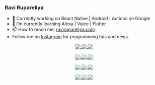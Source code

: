 ### Ravi Rupareliya

- 🔭 Currently working on React Native | Android | Actions on Google
- 🌱 I’m currently learning Alexa | Voice | Flutter
- 📫 How to reach me: [ravirupareliya.com](https://ravirupareliya.com)
- Follow me on [Instagram](https://www.instagram.com/ravi.rupareliya/) for programming tips and news.

<a href="https://www.instagram.com/ravi.rupareliya/" target="_blank">
<!-- insta-feed:START-->
<p align="center">
<img align="center" src=https://scontent-ort2-1.cdninstagram.com/v/t51.2885-15/e35/s150x150/241172230_146598524308348_2627229086716801357_n.jpg?_nc_ht=scontent-ort2-1.cdninstagram.com&_nc_cat=104&_nc_ohc=uAA8cJjYrZ0AX-LgFwC&edm=ABfd0MgBAAAA&ccb=7-4&oh=67d87df932aad06593408e669676e3f3&oe=6195B7CD&_nc_sid=7bff83 />
<img align="center" src=https://scontent-ort2-1.cdninstagram.com/v/t51.2885-15/e35/s150x150/122425343_1572645589603046_1626634953961554534_n.jpg?_nc_ht=scontent-ort2-1.cdninstagram.com&_nc_cat=102&_nc_ohc=sSr4mA_QKAIAX-0tzgb&edm=ABfd0MgBAAAA&ccb=7-4&oh=46c87ac637045ac748e625226acf3ba6&oe=6194B881&_nc_sid=7bff83 />
<img align="center" src=https://scontent-ort2-1.cdninstagram.com/v/t51.2885-15/e35/s150x150/119738360_171946631175661_8308691936849414239_n.jpg?_nc_ht=scontent-ort2-1.cdninstagram.com&_nc_cat=101&_nc_ohc=Mb7Az2p_ry4AX-2R4JL&edm=ABfd0MgBAAAA&ccb=7-4&oh=46ce2d40676afa32798d753a42aff075&oe=6195AEDD&_nc_sid=7bff83 />
</p>
<p align="center">
<img align="center" src=https://scontent-ort2-1.cdninstagram.com/v/t51.2885-15/e35/s150x150/119471335_3325605627530848_5783608158621298966_n.jpg?_nc_ht=scontent-ort2-1.cdninstagram.com&_nc_cat=104&_nc_ohc=hKa57o08qLQAX9REBeg&edm=ABfd0MgBAAAA&ccb=7-4&oh=1ed77063f64fbcf656b258727a0b063f&oe=61962B81&_nc_sid=7bff83 />
<img align="center" src=https://scontent-ort2-1.cdninstagram.com/v/t51.2885-15/e35/s150x150/118735524_155532192843864_2438830621806811548_n.jpg?_nc_ht=scontent-ort2-1.cdninstagram.com&_nc_cat=100&_nc_ohc=ZST_l2UOP2MAX_rE_au&edm=ABfd0MgBAAAA&ccb=7-4&oh=32afa86c1dc22f5a3fa7c2a331d6686b&oe=6195F22E&_nc_sid=7bff83 />
<img align="center" src=https://scontent-ort2-1.cdninstagram.com/v/t51.2885-15/e35/s150x150/118358282_793232521422249_4194198869826492121_n.jpg?_nc_ht=scontent-ort2-1.cdninstagram.com&_nc_cat=109&_nc_ohc=IA_l-reEoLgAX-DkeQY&edm=ABfd0MgBAAAA&ccb=7-4&oh=7cf7b7c67ba17f4de440879bbb8056e6&oe=6194C2FC&_nc_sid=7bff83 />
</p>
<p align="center">
<img align="center" src=https://scontent-ort2-1.cdninstagram.com/v/t51.2885-15/e35/s150x150/118083536_653646245259286_4437462516989252087_n.jpg?_nc_ht=scontent-ort2-1.cdninstagram.com&_nc_cat=110&_nc_ohc=yU3Z7zcOlTAAX-guMCK&edm=ABfd0MgBAAAA&ccb=7-4&oh=df677cda2cf73e983485584316b880ca&oe=6195329C&_nc_sid=7bff83 />
<img align="center" src=https://scontent-ort2-1.cdninstagram.com/v/t51.2885-15/e35/s150x150/118175330_604822603490734_6882222491011634628_n.jpg?_nc_ht=scontent-ort2-1.cdninstagram.com&_nc_cat=110&_nc_ohc=6oX7HeJtBOUAX-tjUHC&edm=ABfd0MgBAAAA&ccb=7-4&oh=0cdf7d85470d66c96fc9f5da462db2a2&oe=619561F7&_nc_sid=7bff83 />
<img align="center" src=https://scontent-ort2-1.cdninstagram.com/v/t51.2885-15/e35/s150x150/117801930_118850686597100_8281062695853943386_n.jpg?_nc_ht=scontent-ort2-1.cdninstagram.com&_nc_cat=108&_nc_ohc=fcabyL4JF4UAX-PbMcm&edm=ABfd0MgBAAAA&ccb=7-4&oh=97102c987ed3461159efefc85d54b6cc&oe=6195D3C0&_nc_sid=7bff83 />
</p>
<p align="center">
<img align="center" src=https://scontent-ort2-1.cdninstagram.com/v/t51.2885-15/e35/s150x150/117867292_2771207523148452_3241414180657952736_n.jpg?_nc_ht=scontent-ort2-1.cdninstagram.com&_nc_cat=100&_nc_ohc=NP8Xb2gSlUwAX8z4SNV&edm=ABfd0MgBAAAA&ccb=7-4&oh=8150e4b78bc1aa092fd89c90e780b7dd&oe=61956C21&_nc_sid=7bff83 />
<img align="center" src=https://scontent-ort2-1.cdninstagram.com/v/t51.2885-15/e35/s150x150/117931678_793632161399712_7562658963115355616_n.jpg?_nc_ht=scontent-ort2-1.cdninstagram.com&_nc_cat=100&_nc_ohc=gl3fADh4KZAAX__0d1G&edm=ABfd0MgBAAAA&ccb=7-4&oh=6657decc920d1d1b1532652f3d9d520b&oe=61957177&_nc_sid=7bff83 />
<img align="center" src=https://scontent-ort2-1.cdninstagram.com/v/t51.2885-15/e35/s150x150/117747115_220949032661980_1081920512424702093_n.jpg?_nc_ht=scontent-ort2-1.cdninstagram.com&_nc_cat=104&_nc_ohc=AjxoMnHw1CYAX9RaWlR&edm=ABfd0MgBAAAA&ccb=7-4&oh=ee3b4e5b10890923858a64ca56829109&oe=6194E396&_nc_sid=7bff83 />
</p>

<!-- insta-feed:END-->
</a>
